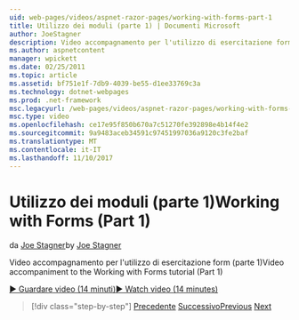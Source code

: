 ```yaml
---
uid: web-pages/videos/aspnet-razor-pages/working-with-forms-part-1
title: Utilizzo dei moduli (parte 1) | Documenti Microsoft
author: JoeStagner
description: Video accompagnamento per l'utilizzo di esercitazione form (parte 1)
ms.author: aspnetcontent
manager: wpickett
ms.date: 02/25/2011
ms.topic: article
ms.assetid: bf751e1f-7db9-4039-be55-d1ee33769c3a
ms.technology: dotnet-webpages
ms.prod: .net-framework
msc.legacyurl: /web-pages/videos/aspnet-razor-pages/working-with-forms-part-1
msc.type: video
ms.openlocfilehash: ce17e95f850b670a7c51270fe392898e4b14f4e2
ms.sourcegitcommit: 9a9483aceb34591c97451997036a9120c3fe2baf
ms.translationtype: MT
ms.contentlocale: it-IT
ms.lasthandoff: 11/10/2017
---
```

<a name="working-with-forms-part-1"></a><span data-ttu-id="a7240-103">Utilizzo dei moduli (parte 1)</span><span class="sxs-lookup"><span data-stu-id="a7240-103">Working with Forms (Part 1)</span></span>
====================
<span data-ttu-id="a7240-104">da [Joe Stagner](https://github.com/JoeStagner)</span><span class="sxs-lookup"><span data-stu-id="a7240-104">by [Joe Stagner](https://github.com/JoeStagner)</span></span>

<span data-ttu-id="a7240-105">Video accompagnamento per l'utilizzo di esercitazione form (parte 1)</span><span class="sxs-lookup"><span data-stu-id="a7240-105">Video accompaniment to the Working with Forms tutorial (Part 1)</span></span>

[<span data-ttu-id="a7240-106">&#9654; Guardare video (14 minuti)</span><span class="sxs-lookup"><span data-stu-id="a7240-106">&#9654; Watch video (14 minutes)</span></span>](https://channel9.msdn.com/Blogs/ASP-NET-Site-Videos/working-with-forms-part-1)

>[!div class="step-by-step"]
<span data-ttu-id="a7240-107">[Precedente](creating-a-consistent-look-part-2.md)
[Successivo](working-with-forms-part-2.md)</span><span class="sxs-lookup"><span data-stu-id="a7240-107">[Previous](creating-a-consistent-look-part-2.md)
[Next](working-with-forms-part-2.md)</span></span>
